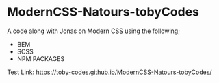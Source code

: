 # ModernCSS-Natours-tobyCodes

A code along with Jonas on Modern CSS using the following;

- BEM
- SCSS
- NPM PACKAGES

Test Link: https://toby-codes.github.io/ModernCSS-Natours-tobyCodes/
